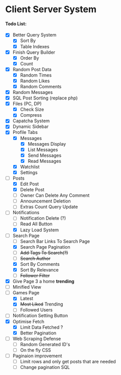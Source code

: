 Client Server System
===

#### Todo List:

- [x] Better Query System
    - [x] Sort By
    - [x] Table Indexes
- [x] Finish Query Builder
    - [x] Order By
    - [x] Count
- [x] Random Post Data
    - [x] Random Times
    - [x] Random Likes
    - [x] Random Comments
- [x] Random Messages
- [x] SQL Post Sorting (replace php)
- [x] Files (PC, DP)
    - [x] Check Size
    - [x] Compress
- [x] Capatcha System
- [x] Dynamic Sidebar
- [x] Profile Tabs
    - [x] Messages
        - [x] Messages Display
        - [x] List Messages
        - [x] Send Messages
        - [x] Read Messages 
    - [x] Watchlist
    - [x] Settings
- [ ] Posts
    - [x] Edit Post
    - [x] Delete Post
    - [ ] Owner Can Delete Any Comment
    - [ ] Announcement Deletion
    - [ ] Extras Count Query Update
- [ ] Notifications
    - [ ] Notification Delete (?)
    - [ ] Read All Button
    - [x] Lazy Load System
- [ ] Search Page
    - [ ] Search Bar Links To Search Page
    - [x] Search Page Pagination
    - [ ] ~~Add Tags To Search(?)~~
    - [ ] ~~Search Author~~
    - [x] Sort By Comments
    - [x] Sort By Relevance
    - [ ] ~~Follower Filter~~  
- [x] Give Page 3 a home **trending**
- [ ] Minified View
- [ ] Games Page
    - [x] Latest
    - [x] ~~Most Liked~~ Trending
    - [ ] Followed Users
- [ ] Notification Setting Button
- [x] Optimise Fetch
    - [x] Limit Data Fetched ?
    - [x] Better Pagination
 - [ ] Web Scraping Defense
    - [ ] Random Generated ID's
    - [ ] On the fly CSS 
- [ ] Paginaion improvement
    - [ ] Limit rows and only get
          posts that are needed
    - [ ] Change pagination SQL
